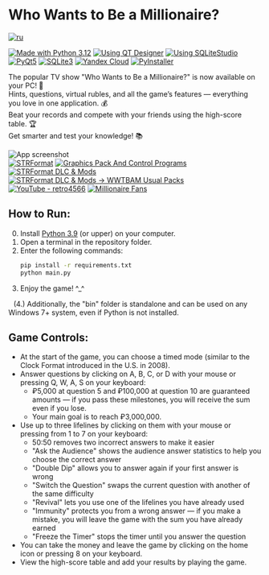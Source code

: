 # Who Wants to Be a Millionaire?
[![ru](https://img.shields.io/badge/lang-RU-blue?style=flat-square)](https://github.com/snowlue/wwtbam/blob/main/README.md)

[![Made with Python 3.12](https://img.shields.io/badge/Made_with-Python_3.9-3776AB?style=flat-square&logo=python&logoColor=fff)](https://www.python.org/downloads/release/python-3913)
[![Using QT Designer](https://img.shields.io/badge/Using-QT_Designer-25AF37?style=flat-square)](https://doc.qt.io/qt-5/qtdesigner-manual.html)
[![Using SQLiteStudio](https://img.shields.io/badge/Using-SQLiteStudio-337CCF?style=flat-square)](https://sqlitestudio.pl)  
[![PyQt5](https://img.shields.io/badge/PyQt5-41CD52?style=flat-square&logo=qt&logoColor=fff)](https://pypi.org/project/PyQt5)
[![SQLite3](https://img.shields.io/badge/SQLite3-003B57?style=flat-square&logo=sqlite&logoColor=fff)](https://www.sqlite.org)
[![Yandex Cloud](https://img.shields.io/badge/Yandex_Cloud-5282FF?style=flat-square&logo=yandexcloud&logoColor=fff)](https://yandex.cloud/en)
[![PyInstaller](https://img.shields.io/badge/PyInstaller-FFEB5E?style=flat-square)](https://www.pyinstaller.org)

The popular TV show "Who Wants to Be a Millionaire?" is now available on your PC! 💙  
Hints, questions, virtual rubles, and all the game’s features — everything you love in one application. 💰  
Beat your records and compete with your friends using the high-score table. 🏆  
Get smarter and test your knowledge! 📚

![App screenshot](https://github.com/user-attachments/assets/37c6f79f-a425-4ff9-97d2-4cb86257604b)  
[![STRFormat](https://img.shields.io/badge/STRFormat_→-0E0E0E?style=flat-square)](#)
[![Graphics Pack And Control Programs](https://img.shields.io/badge/Graphics_Pack_And_Control_Programs-0809BA?style=flat-square)](https://nethouse.id/wwtbamstrformatpacks)
[![STRFormat DLC & Mods](https://img.shields.io/badge/DLC_&_Mods-0038A3?style=flat-square)](https://strformatgraphics.wixsite.com/wwtbamdlc/en)
[![STRFormat DLC & Mods → WWTBAM Usual Packs](https://img.shields.io/badge/Usual_Packs-0038A3?style=flat-square)](https://strformatgraphics.wixsite.com/wwtbamdlc/en/wwtbamusualpacks)  
[![YouTube - retro4566](https://img.shields.io/badge/@retro4566-AD00F5?style=flat-square)](https://www.youtube.com/@retro4566)
[![Millionaire Fans](https://img.shields.io/badge/Millionaire_Fans-1818BB?style=flat-square)](https://regisfan.proboards.com)

## How to Run:

0. Install [Python 3.9](https://www.python.org/downloads/release/python-3913) (or upper) on your computer.
1. Open a terminal in the repository folder.
2. Enter the following commands:
    ```bash
    pip install -r requirements.txt
    python main.py
    ```
3. Enjoy the game! ^_^

⠀(4.) Additionally, the "bin" folder is standalone and can be used on any Windows 7+ system, even if Python is not installed.

## Game Controls:

- At the start of the game, you can choose a timed mode (similar to the Clock Format introduced in the U.S. in 2008).
- Answer questions by clicking on A, B, C, or D with your mouse or pressing Q, W, A, S on your keyboard:
    - ₽5,000 at question 5 and ₽100,000 at question 10 are guaranteed amounts — if you pass these milestones, you will receive the sum even if you lose.
    - Your main goal is to reach ₽3,000,000.
- Use up to three lifelines by clicking on them with your mouse or pressing from 1 to 7 on your keyboard:
    - 50:50 removes two incorrect answers to make it easier
    - "Ask the Audience" shows the audience answer statistics to help you choose the correct answer
    - "Double Dip" allows you to answer again if your first answer is wrong
    - "Switch the Question" swaps the current question with another of the same difficulty
    - "Revival" lets you use one of the lifelines you have already used
    - "Immunity" protects you from a wrong answer — if you make a mistake, you will leave the game with the sum you have already earned
    - "Freeze the Timer" stops the timer until you answer the question
- You can take the money and leave the game by clicking on the home icon or pressing 8 on your keyboard.
- View the high-score table and add your results by playing the game.
